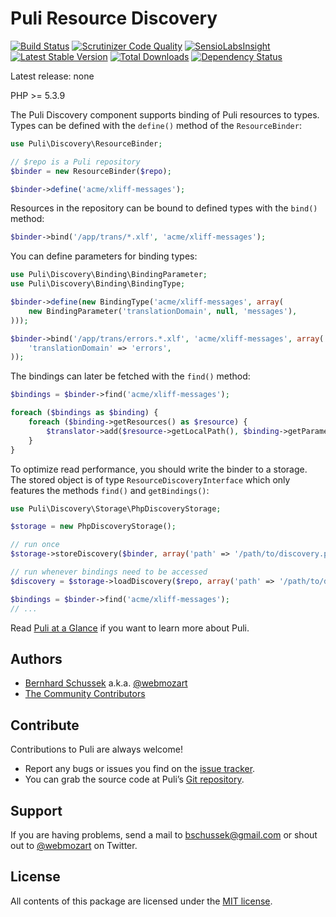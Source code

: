 Puli Resource Discovery
=======================

[![Build Status](https://travis-ci.org/puli/discovery.svg?branch=master)](https://travis-ci.org/puli/discovery)
[![Scrutinizer Code Quality](https://scrutinizer-ci.com/g/puli/discovery/badges/quality-score.png?b=master)](https://scrutinizer-ci.com/g/puli/discovery/?branch=master)
[![SensioLabsInsight](https://insight.sensiolabs.com/projects/65d650d5-04a3-41e7-bca0-bb83cae90e47/mini.png)](https://insight.sensiolabs.com/projects/65d650d5-04a3-41e7-bca0-bb83cae90e47)
[![Latest Stable Version](https://poser.pugx.org/puli/discovery/v/stable.svg)](https://packagist.org/packages/puli/discovery)
[![Total Downloads](https://poser.pugx.org/puli/discovery/downloads.svg)](https://packagist.org/packages/puli/discovery)
[![Dependency Status](https://www.versioneye.com/php/puli:discovery/1.0.0/badge.svg)](https://www.versioneye.com/php/puli:discovery/1.0.0)

Latest release: none

PHP >= 5.3.9

The Puli Discovery component supports binding of Puli resources to types. Types
can be defined with the `define()` method of the `ResourceBinder`:

```php
use Puli\Discovery\ResourceBinder;

// $repo is a Puli repository
$binder = new ResourceBinder($repo);

$binder->define('acme/xliff-messages');
```

Resources in the repository can be bound to defined types with the `bind()`
method:

```php
$binder->bind('/app/trans/*.xlf', 'acme/xliff-messages');
```

You can define parameters for binding types:

```php
use Puli\Discovery\Binding\BindingParameter;
use Puli\Discovery\Binding\BindingType;

$binder->define(new BindingType('acme/xliff-messages', array(
    new BindingParameter('translationDomain', null, 'messages'),
)));

$binder->bind('/app/trans/errors.*.xlf', 'acme/xliff-messages', array(
    'translationDomain' => 'errors',
));
```

The bindings can later be fetched with the `find()` method:

```php
$bindings = $binder->find('acme/xliff-messages');

foreach ($bindings as $binding) {
    foreach ($binding->getResources() as $resource) {
        $translator->add($resource->getLocalPath(), $binding->getParameter('translationDomain'));
    }
}
```

To optimize read performance, you should write the binder to a storage. The
stored object is of type `ResourceDiscoveryInterface` which only features the
methods `find()` and `getBindings()`:

```php
use Puli\Discovery\Storage\PhpDiscoveryStorage;

$storage = new PhpDiscoveryStorage();

// run once
$storage->storeDiscovery($binder, array('path' => '/path/to/discovery.php'));

// run whenever bindings need to be accessed
$discovery = $storage->loadDiscovery($repo, array('path' => '/path/to/discovery.php'));

$bindings = $binder->find('acme/xliff-messages');
// ...
```

Read [Puli at a Glance] if you want to learn more about Puli.

Authors
-------

* [Bernhard Schussek] a.k.a. [@webmozart]
* [The Community Contributors]

Contribute
----------

Contributions to Puli are always welcome!

* Report any bugs or issues you find on the [issue tracker].
* You can grab the source code at Puli’s [Git repository].

Support
-------

If you are having problems, send a mail to bschussek@gmail.com or shout out to
[@webmozart] on Twitter.

License
-------

All contents of this package are licensed under the [MIT license].

[Bernhard Schussek]: http://webmozarts.com
[The Community Contributors]: https://github.com/puli/discovery/graphs/contributors
[Puli at a Glance]: http://puli.readthedocs.org/en/latest/at-a-glance.html
[issue tracker]: https://github.com/puli/puli/issues
[Git repository]: https://github.com/puli/discovery
[@webmozart]: https://twitter.com/webmozart
[MIT license]: LICENSE
